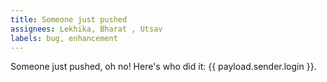 ```yaml
---
title: Someone just pushed
assignees: Lekhika, Bharat , Utsav
labels: bug, enhancement
---
```

Someone just pushed, oh no! Here's who did it: {{ payload.sender.login }}.